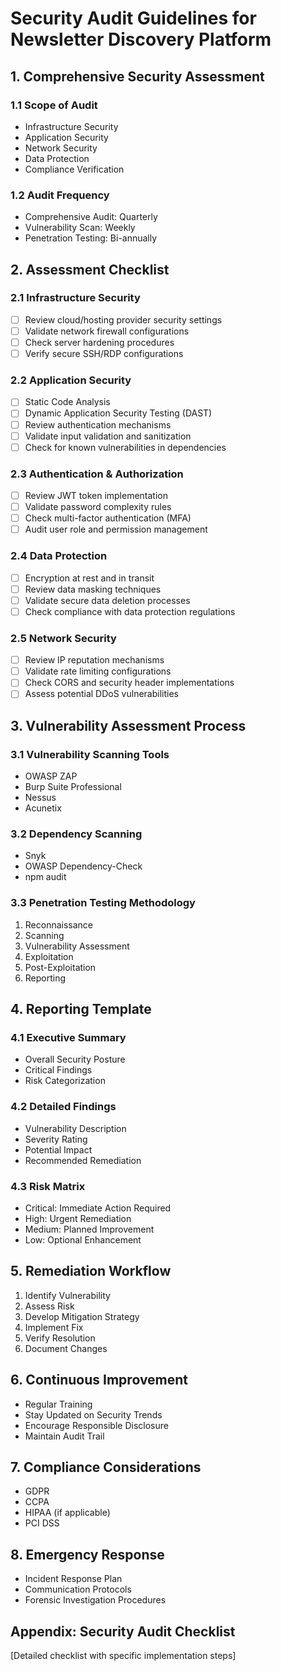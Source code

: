 # Security Audit Guidelines for Newsletter Discovery Platform

## 1. Comprehensive Security Assessment

### 1.1 Scope of Audit
- Infrastructure Security
- Application Security
- Network Security
- Data Protection
- Compliance Verification

### 1.2 Audit Frequency
- Comprehensive Audit: Quarterly
- Vulnerability Scan: Weekly
- Penetration Testing: Bi-annually

## 2. Assessment Checklist

### 2.1 Infrastructure Security
- [ ] Review cloud/hosting provider security settings
- [ ] Validate network firewall configurations
- [ ] Check server hardening procedures
- [ ] Verify secure SSH/RDP configurations

### 2.2 Application Security
- [ ] Static Code Analysis
- [ ] Dynamic Application Security Testing (DAST)
- [ ] Review authentication mechanisms
- [ ] Validate input validation and sanitization
- [ ] Check for known vulnerabilities in dependencies

### 2.3 Authentication & Authorization
- [ ] Review JWT token implementation
- [ ] Validate password complexity rules
- [ ] Check multi-factor authentication (MFA)
- [ ] Audit user role and permission management

### 2.4 Data Protection
- [ ] Encryption at rest and in transit
- [ ] Review data masking techniques
- [ ] Validate secure data deletion processes
- [ ] Check compliance with data protection regulations

### 2.5 Network Security
- [ ] Review IP reputation mechanisms
- [ ] Validate rate limiting configurations
- [ ] Check CORS and security header implementations
- [ ] Assess potential DDoS vulnerabilities

## 3. Vulnerability Assessment Process

### 3.1 Vulnerability Scanning Tools
- OWASP ZAP
- Burp Suite Professional
- Nessus
- Acunetix

### 3.2 Dependency Scanning
- Snyk
- OWASP Dependency-Check
- npm audit

### 3.3 Penetration Testing Methodology
1. Reconnaissance
2. Scanning
3. Vulnerability Assessment
4. Exploitation
5. Post-Exploitation
6. Reporting

## 4. Reporting Template

### 4.1 Executive Summary
- Overall Security Posture
- Critical Findings
- Risk Categorization

### 4.2 Detailed Findings
- Vulnerability Description
- Severity Rating
- Potential Impact
- Recommended Remediation

### 4.3 Risk Matrix
- Critical: Immediate Action Required
- High: Urgent Remediation
- Medium: Planned Improvement
- Low: Optional Enhancement

## 5. Remediation Workflow
1. Identify Vulnerability
2. Assess Risk
3. Develop Mitigation Strategy
4. Implement Fix
5. Verify Resolution
6. Document Changes

## 6. Continuous Improvement
- Regular Training
- Stay Updated on Security Trends
- Encourage Responsible Disclosure
- Maintain Audit Trail

## 7. Compliance Considerations
- GDPR
- CCPA
- HIPAA (if applicable)
- PCI DSS

## 8. Emergency Response
- Incident Response Plan
- Communication Protocols
- Forensic Investigation Procedures

## Appendix: Security Audit Checklist
[Detailed checklist with specific implementation steps]
